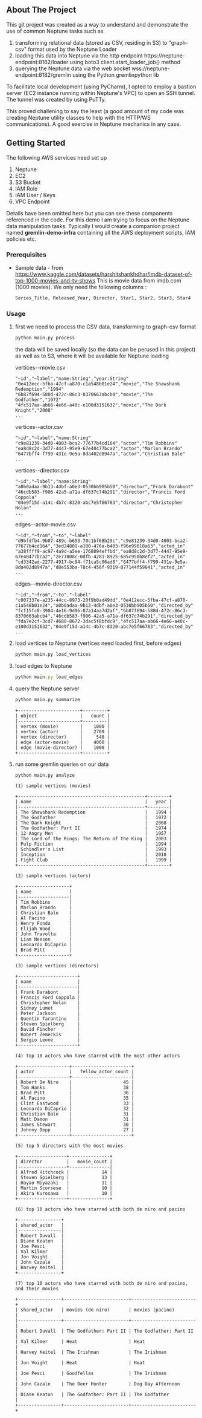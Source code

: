 

<!-- ABOUT THE PROJECT -->
## About The Project

This git project was created as a way to understand and demonstrate the use of common Neptune tasks such as   

1. transforming relational data (stored as CSV, residing in S3) to "graph-csv" format used by the Neptune Loader
2. loading this data into Neptune via the http endpoint https://neptune-endpoint:8182/loader using boto3 client.start_loader_job() method
3. querying the Neptune data via the web socket wss://neptune-endpoint:8182/gremlin using the Python gremlinpython lib

To facilitate local development (using PyCharm), I opted to employ a bastion server (EC2 instance running within Neptune's VPC) to open an SSH tunnel. The tunnel was created by using PuTTy.

This proved challening to say the least (a good amount of my code was creating Neptune utility classes to help  with the HTTP/WS communications). A good exercise in Neptune mechanics in any case.


<!-- GETTING STARTED -->
## Getting Started

The following AWS services need set up

1. Neptune 
2. EC2
3. S3 Bucket
4. IAM Role
5. IAM User / Keys
6. VPC Endpoint

Details have been omitted here but you can see these components referenced in the code. For this demo I am trying to focus on the Neptune data manipulation tasks. Typically I would create a companion project named **gremlin-demo-infra** containing all the AWS deployment scripts, IAM policies etc. 

### Prerequisites

* Sample data - from https://www.kaggle.com/datasets/harshitshankhdhar/imdb-dataset-of-top-1000-movies-and-tv-shows This is movie data from imdb.com (1000 movies). We only need the following columns :
  ```sh
  Series_Title, Released_Year, Director, Star1, Star2, Star3, Star4
  ```

### Usage

1. first we need to process the CSV data, transforming  to graph-csv format
   ```sh
   python main.py process
   ``` 
   the data will be saved locally (so the data can be perused in this project) as well as to S3, where it will be available for Neptune loading
 
   vertices--movie.csv
   ```
   "~id","~label","name:String","year:String"
   "0e412ecc-5fba-47cf-a870-c1a548b01e24","movie","The Shawshank Redemption","1994"
   "6b87f694-588d-472c-86c3-8370663abcb4","movie","The Godfather","1972"
   "4fc517aa-ab66-4e66-a40c-e100d3151632","movie","The Dark Knight","2008"
   ...
   ```
   vertices--actor.csv
   ```
   "~id","~label","name:String"
   "c9e81239-34d0-4003-bca2-77677b4cd164","actor","Tim Robbins"
   "ea8d8c2d-3d77-4447-95e9-67e40477bca2","actor","Marlon Brando"
   "6477bff4-f799-431e-9e5a-8da402d8947a","actor","Christian Bale"
   ...
   ```
   vertices--director.csv
   ```
   "~id","~label","name:String"
   "a0b0adaa-9b13-4dbf-a0e3-0530bb905b50","director","Frank Darabont"
   "46cdb583-f906-42a5-a71a-df637c74b291","director","Francis Ford Coppola"
   "04e9f15d-a14c-4b7c-8320-abc7e5f66783","director","Christopher Nolan"
   ...
   ```
   edges--actor-movie.csv
   ```
   "~id","~from","~to","~label"
   "d9bfdfb4-9b07-489c-b653-70c1bf68b29c","c9e81239-34d0-4003-bca2-77677b4cd164","3ed24801-a100-476a-b403-f96e99018a63","acted_in"
   "a38ffff9-ac97-4a9d-a5ee-1768094effbd","ea8d8c2d-3d77-4447-95e9-67e40477bca2","2e77808c-0dfb-4281-8925-685c950b8ef2","acted_in"
   "cd3342ad-2277-4917-bc94-f71ca5c06ad8","6477bff4-f799-431e-9e5a-8da402d8947a","d8e553ba-78c4-456f-9319-077144f59841","acted_in"
   ...
   ```
   edges--movie-director.csv
   ```
   "~id","~from","~to","~label"
   "c007337e-a235-44cc-8973-20f9b0ad49dd","0e412ecc-5fba-47cf-a870-c1a548b01e24","a0b0adaa-9b13-4dbf-a0e3-0530bb905b50","directed_by"
   "fcf15fc8-3904-4e16-9d96-87a14aa7d2af","6b87f694-588d-472c-86c3-8370663abcb4","46cdb583-f906-42a5-a71a-df637c74b291","directed_by"
   "fda7e2cf-3cd7-4680-8672-3dac5f8bfdc9","4fc517aa-ab66-4e66-a40c-e100d3151632","04e9f15d-a14c-4b7c-8320-abc7e5f66783","directed_by"
   ...
   ```


2. load vertices to Neptune (vertices need loaded first, before edges) 
   ```sh
   python main.py load_vertices
   ```
3. load edges to Neptune
   ```js
   python main.py load_edges
   ```
4. query the Neptune server
   ```sh
   python main.py summarize   
   ```
   
   ```   
   +-----------------------+---------+
   | object                |   count |
   |-----------------------+---------|
   | vertex (movie)        |    1000 |
   | vertex (actor)        |    2709 |
   | vertex (director)     |     548 |
   | edge (actor-movie)    |    4000 |
   | edge (movie-director) |    1000 |
   +-----------------------+---------+

   ```
   
5. run some gremlin queries on our data
   ```sh
   python main.py analyze   
   ```
   
   ```   
   (1) sample vertices (movies)
   
   +-----------------------------------------------+--------+
   | name                                          |   year |
   |-----------------------------------------------+--------|
   | The Shawshank Redemption                      |   1994 |
   | The Godfather                                 |   1972 |
   | The Dark Knight                               |   2008 |
   | The Godfather: Part II                        |   1974 |
   | 12 Angry Men                                  |   1957 |
   | The Lord of the Rings: The Return of the King |   2003 |
   | Pulp Fiction                                  |   1994 |
   | Schindler's List                              |   1993 |
   | Inception                                     |   2010 |
   | Fight Club                                    |   1999 |
   +-----------------------------------------------+--------+
   
   (2) sample vertices (actors)
   
   +-------------------+
   | name              |
   |-------------------|
   | Tim Robbins       |
   | Marlon Brando     |
   | Christian Bale    |
   | Al Pacino         |
   | Henry Fonda       |
   | Elijah Wood       |
   | John Travolta     |
   | Liam Neeson       |
   | Leonardo DiCaprio |
   | Brad Pitt         |
   +-------------------+
   
   (3) sample vertices (directors)
   
   +----------------------+
   | name                 |
   |----------------------|
   | Frank Darabont       |
   | Francis Ford Coppola |
   | Christopher Nolan    |
   | Sidney Lumet         |
   | Peter Jackson        |
   | Quentin Tarantino    |
   | Steven Spielberg     |
   | David Fincher        |
   | Robert Zemeckis      |
   | Sergio Leone         |
   +----------------------+
   
   (4) top 10 actors who have starred with the most other actors
   
   +-------------------+----------------------+
   | actor             |   fellow_actor_count |
   |-------------------+----------------------|
   | Robert De Niro    |                   45 |
   | Tom Hanks         |                   38 |
   | Brad Pitt         |                   36 |
   | Al Pacino         |                   35 |
   | Clint Eastwood    |                   33 |
   | Leonardo DiCaprio |                   32 |
   | Christian Bale    |                   31 |
   | Matt Damon        |                   31 |
   | James Stewart     |                   30 |
   | Johnny Depp       |                   27 |
   +-------------------+----------------------+
   
   (5) top 5 directors with the most movies
   
   +------------------+---------------+
   | director         |   movie_count |
   |------------------+---------------|
   | Alfred Hitchcock |            14 |
   | Steven Spielberg |            13 |
   | Hayao Miyazaki   |            11 |
   | Martin Scorsese  |            10 |
   | Akira Kurosawa   |            10 |
   +------------------+---------------+
   
   (6) top 10 actors who have starred with both de niro and pacino
   
   +----------------+
   | shared_actor   |
   |----------------|
   | Robert Duvall  |
   | Diane Keaton   |
   | Joe Pesci      |
   | Val Kilmer     |
   | Jon Voight     |
   | John Cazale    |
   | Harvey Keitel  |
   +----------------+
   
   (7) top 10 actors who have starred with both de niro and pacino, and their movies
   
   +----------------+------------------------+------------------------+
   | shared_actor   | movies (de niro)       | movies (pacino)        |
   |----------------+------------------------+------------------------|
   | Robert Duvall  | The Godfather: Part II | The Godfather: Part II |
   | Val Kilmer     | Heat                   | Heat                   |
   | Harvey Keitel  | The Irishman           | The Irishman           |
   | Jon Voight     | Heat                   | Heat                   |
   | Joe Pesci      | Goodfellas             | The Irishman           |
   | John Cazale    | The Deer Hunter        | Dog Day Afternoon      |
   | Diane Keaton   | The Godfather: Part II | The Godfather          |
   +----------------+------------------------+------------------------+

   ```



